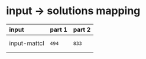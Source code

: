 # input -> solutions mapping
|input|part 1|part 2|
|:---|:---|:---|
|input-mattcl|<pre>494</pre>|<pre>833</pre>|
